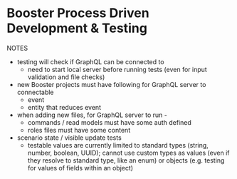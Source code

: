 # Booster Process Driven Development & Testing

NOTES

- testing will check if GraphQL can be connected to
  - need to start local server before running tests (even for input validation and file checks)
- new Booster projects must have following for GraphQL server to connectable
  - event
  - entity that reduces event
- when adding new files, for GraphQL server to run -
  - commands / read models must have some auth defined
  - roles files must have some content
- scenario state / visible update tests
  - testable values are currently limited to standard types (string, number, boolean, UUID);
    cannot use custom types as values (even if they resolve to standard type, like an enum)
    or objects (e.g. testing for values of fields within an object)
